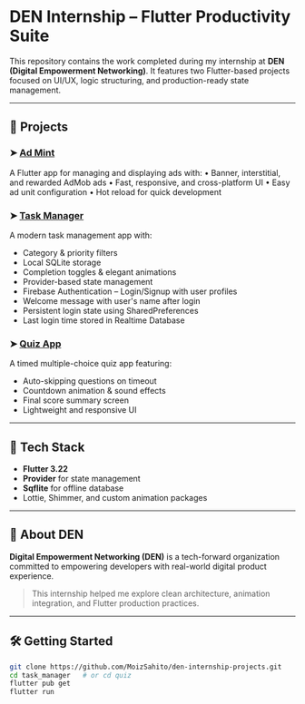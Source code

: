 # DEN Internship – Flutter Productivity Suite

This repository contains the work completed during my internship at **DEN (Digital Empowerment Networking)**. It features two Flutter-based projects focused on UI/UX, logic structuring, and production-ready state management.

---

## 📁 Projects


### ➤ [Ad Mint](/ad_mint/)

A Flutter app for managing and displaying ads with:
•	Banner, interstitial, and rewarded AdMob ads
•	Fast, responsive, and cross-platform UI
•	Easy ad unit configuration
•	Hot reload for quick development

### ➤ [Task Manager](/task_manager/)
A modern task management app with:
- Category & priority filters  
- Local SQLite storage  
- Completion toggles & elegant animations  
- Provider-based state management
-  Firebase Authentication – Login/Signup with user profiles
-  Welcome message with user's name after login
-  Persistent login state using SharedPreferences
-  Last login time stored in Realtime Database

   
### ➤ [Quiz App](/quiz_application/)
A timed multiple-choice quiz app featuring:
- Auto-skipping questions on timeout  
- Countdown animation & sound effects  
- Final score summary screen  
- Lightweight and responsive UI  

---

## 🚀 Tech Stack
- **Flutter 3.22**  
- **Provider** for state management  
- **Sqflite** for offline database  
- Lottie, Shimmer, and custom animation packages

---

## 📌 About DEN
**Digital Empowerment Networking (DEN)** is a tech-forward organization committed to empowering developers with real-world digital product experience.

> This internship helped me explore clean architecture, animation integration, and Flutter production practices.

---

## 🛠️ Getting Started

```bash
git clone https://github.com/MoizSahito/den-internship-projects.git
cd task_manager   # or cd quiz
flutter pub get
flutter run
